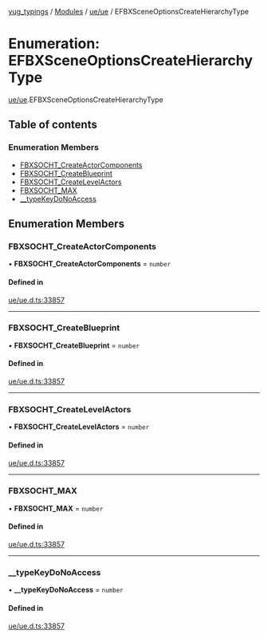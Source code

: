 [yug_typings](../README.md) / [Modules](../modules.md) / [ue/ue](../modules/ue_ue.md) / EFBXSceneOptionsCreateHierarchyType

# Enumeration: EFBXSceneOptionsCreateHierarchyType

[ue/ue](../modules/ue_ue.md).EFBXSceneOptionsCreateHierarchyType

## Table of contents

### Enumeration Members

- [FBXSOCHT\_CreateActorComponents](ue_ue.EFBXSceneOptionsCreateHierarchyType.md#fbxsocht_createactorcomponents)
- [FBXSOCHT\_CreateBlueprint](ue_ue.EFBXSceneOptionsCreateHierarchyType.md#fbxsocht_createblueprint)
- [FBXSOCHT\_CreateLevelActors](ue_ue.EFBXSceneOptionsCreateHierarchyType.md#fbxsocht_createlevelactors)
- [FBXSOCHT\_MAX](ue_ue.EFBXSceneOptionsCreateHierarchyType.md#fbxsocht_max)
- [\_\_typeKeyDoNoAccess](ue_ue.EFBXSceneOptionsCreateHierarchyType.md#__typekeydonoaccess)

## Enumeration Members

### FBXSOCHT\_CreateActorComponents

• **FBXSOCHT\_CreateActorComponents** = `number`

#### Defined in

[ue/ue.d.ts:33857](https://github.com/YugMetaverse/yug_typings/blob/25cad34/ue/ue.d.ts#L33857)

___

### FBXSOCHT\_CreateBlueprint

• **FBXSOCHT\_CreateBlueprint** = `number`

#### Defined in

[ue/ue.d.ts:33857](https://github.com/YugMetaverse/yug_typings/blob/25cad34/ue/ue.d.ts#L33857)

___

### FBXSOCHT\_CreateLevelActors

• **FBXSOCHT\_CreateLevelActors** = `number`

#### Defined in

[ue/ue.d.ts:33857](https://github.com/YugMetaverse/yug_typings/blob/25cad34/ue/ue.d.ts#L33857)

___

### FBXSOCHT\_MAX

• **FBXSOCHT\_MAX** = `number`

#### Defined in

[ue/ue.d.ts:33857](https://github.com/YugMetaverse/yug_typings/blob/25cad34/ue/ue.d.ts#L33857)

___

### \_\_typeKeyDoNoAccess

• **\_\_typeKeyDoNoAccess** = `number`

#### Defined in

[ue/ue.d.ts:33857](https://github.com/YugMetaverse/yug_typings/blob/25cad34/ue/ue.d.ts#L33857)
